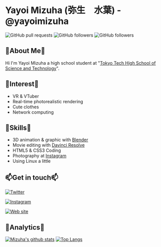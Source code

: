 # Yayoi Mizuha (弥生　水葉) - @yayoimizuha

![GitHub pull requests](https://img.shields.io/github/issues-pr/yayoimizuha/chizu_blog_hugo?style=flat-square) ![GitHub followers](https://img.shields.io/github/followers/yayoimizuha?label=GitHub%20Followers&style=flat-square) ![GitHub followers](https://img.shields.io/badge/Old-16-success?style=flat-square)

## 👶About Me👶

Hi I'm Yayoi Mizuha a high school student at "[Tokyo Tech High School of Science and Technology](https://www.hst.titech.ac.jp/)".

<!--
> To do is to be.
>
> 　　　　　　　　　Socrates

If you go through each day without effort, you won't get a new tomorrow. Don't give up to make effort,the results will come. 
-->
## 👀Interest👀

- VR & VTuber
- Real-time photorealistic rendering
- Cute clothes
- Network computing

## 💪Skills💪

- 3D animation & graphic with [Blender](https://www.blender.org/)
- Movie editing with [Davinci Resolve](https://www.blackmagicdesign.com/products/davinciresolve/)
- HTML5 & CSS3 Coding
- Photography at [Instagram](https://www.instagram.com/tomo_kata_/)
- Using Linux a little

## 📫Get in touch📫

 [![Twitter](https://img.shields.io/twitter/follow/yayoi_mizuha?color=%231DA1F2&style=for-the-badge)](https://twitter.com/yayoi_mizuha)

 [![Instagram](https://img.shields.io/badge/View%20on%20Instagram-Follow%20Me!-9cf?style=for-the-badge&logo=instagram)](https://www.instagram.com/tomo_kata_/)
   
 [![Web site ](https://img.shields.io/badge/Visit%20my%20Website-Go!-9cf?style=for-the-badge&logo=wordpress)](https://mizuha-dev.com/blog/)

## 🧐Analytics🧐
[![Mizuha's github stats](https://github-readme-stats.vercel.app/api?username=yayoimizuha)](https://github.com/anuraghazra/github-readme-stats)
[![Top Langs](https://github-readme-stats.vercel.app/api/top-langs/?username=yayoimizuha&layout=compact)](https://github.com/anuraghazra/github-readme-stats)

<!--
**yayoimizuha/yayoimizuha** is a ✨ _special_ ✨ repository because its `README.md` (this file) appears on your GitHub profile.

Here are some ideas to get you started:

- 🔭 I’m currently working on ...
- 🌱 I’m currently learning ...
- 👯 I’m looking to collaborate on ...
- 🤔 I’m looking for help with ...
- 💬 Ask me about ...
- 📫 How to reach me: ...
- 😄 Pronouns: ...
- ⚡ Fun fact: ...
-->
